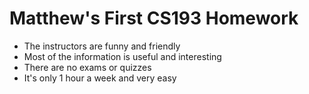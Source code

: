 # Matthew's First CS193 Homework

- The instructors are funny and friendly
- Most of the information is useful and interesting
- There are no exams or quizzes
- It's only 1 hour a week and very easy
